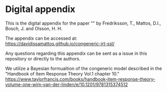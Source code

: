 # Digital appendix 

This is the digital appendix for the paper "" by Fredriksson, T., Mattos, D.I., Bosch, J. and Olsson, H. H.

The appendix can be accessed at: https://davidissamattos.github.io/congeneric-irt-ssl/

Any questions regarding this appendix can be sent as a issue in this repository or directly to the authors.

We utilize a Bayesian formualtion of the congeneric model described in the "Handbook of Item Response Theory Vol.1 chapter 10." https://www.taylorfrancis.com/books/handbook-item-response-theory-volume-one-wim-van-der-linden/e/10.1201/9781315374512
